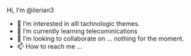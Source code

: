 Hi, I’m @ilerian3
- 👀 I’m interested in alll tachnologic themes.
- 🌱 I’m currently learning telecominications
- 💞️ I’m looking to collaborate on ... nothing for the moment.
- 📫 How to reach me ...

<!---
ilerian3/ilerian3 is a ✨ special ✨ repository because its `README.md` (this file) appears on your GitHub profile.
You can click the Preview link to take a look at your changes.
--->
